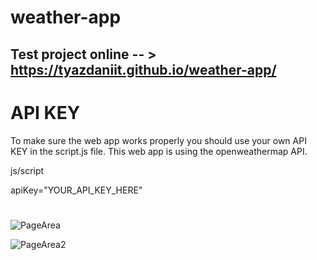 # weather-app

## Test project online -- > https://tyazdaniit.github.io/weather-app/

# API KEY
To make sure the web app works properly you should use your own API KEY in the script.js file.
This web app is using the openweathermap API.

js/script

apiKey="YOUR_API_KEY_HERE"

# 

![PageArea](https://user-images.githubusercontent.com/56879548/221053298-33d81f5c-12e0-4e8b-a38b-8fe9f6395610.jpg)

![PageArea2](https://user-images.githubusercontent.com/56879548/221053352-a194c6d5-d36b-4b90-a689-bca262cc72ae.jpg)
